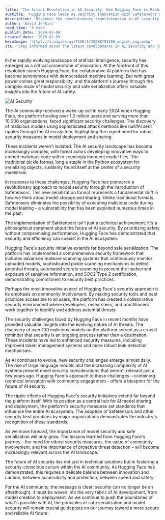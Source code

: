```yaml
---
title: 'The Silent Revolution in AI Security: How Hugging Face is Reshaping Model Safety'
subtitle: 'Hugging Face leads AI security innovation with Safetensors and community-driven protection'
description: 'Discover the revolutionary transformation in AI security led by Hugging Face through the introduction of Safetensors and comprehensive security measures. Explore how the platform's innovative approach to model safety, community engagement, and threat detection is setting new standards for the entire AI ecosystem.'
author: 'David Jenkins'
read_time: '8 mins'
publish_date: '2024-02-09'
created_date: '2025-02-09'
heroImage: 'https://i.magick.ai/PIXE/1739088791200_magick_img.webp'
cta: 'Stay informed about the latest developments in AI security and join our growing community of tech innovators. Follow us on LinkedIn for exclusive insights and updates on how we're shaping the future of secure AI development.'
---
```


In the rapidly evolving landscape of artificial intelligence, security has emerged as a critical cornerstone of innovation. At the forefront of this revolution stands Hugging Face, the collaborative AI platform that has become synonymous with democratized machine learning. But with great power comes great responsibility, and the platform's journey through the complex maze of model security and safe serialization offers valuable insights into the future of AI safety.

![AI Security](https://i.magick.ai/PIXE/1739088791204_magick_img.webp)

The AI community received a wake-up call in early 2024 when Hugging Face, the platform hosting over 1.2 million users and serving more than 10,000 organizations, faced significant security challenges. The discovery of malicious models using sophisticated attack methods like nullifAI sent ripples through the AI ecosystem, highlighting the urgent need for robust security measures in model deployment and sharing.

These incidents weren't isolated. The AI security landscape has become increasingly complex, with threat actors developing innovative ways to embed malicious code within seemingly innocent model files. The traditional pickle format, long a staple in the Python ecosystem for serializing objects, suddenly found itself at the center of a security maelstrom.

In response to these challenges, Hugging Face has pioneered a revolutionary approach to model security through the introduction of Safetensors. This new serialization format represents a fundamental shift in how we think about model storage and sharing. Unlike traditional formats, Safetensors eliminates the possibility of executing malicious code during model loading – a vulnerability that has been exploited numerous times in the past.

The implementation of Safetensors isn't just a technical achievement; it's a philosophical statement about the future of AI security. By prioritizing safety without compromising performance, Hugging Face has demonstrated that security and efficiency can coexist in the AI ecosystem.

Hugging Face's security initiative extends far beyond safe serialization. The platform has implemented a comprehensive security framework that includes advanced malware scanning systems that continuously monitor uploaded models, sophisticated pickle scanning mechanisms to detect potential threats, automated secrets scanning to prevent the inadvertent exposure of sensitive information, and SOC2 Type 2 certification, demonstrating commitment to security best practices.

Perhaps the most innovative aspect of Hugging Face's security approach is its emphasis on community involvement. By making security tools and best practices accessible to all users, the platform has created a collaborative security environment where developers, researchers, and practitioners work together to identify and address potential threats.

The security challenges faced by Hugging Face in recent months have provided valuable insights into the evolving nature of AI threats. The discovery of over 100 malicious models on the platform served as a crucial reminder that security is an ongoing process rather than a destination. These incidents have led to enhanced security measures, including improved token management systems and more robust leak detection mechanisms.

As AI continues to evolve, new security challenges emerge almost daily. The rise of large language models and the increasing complexity of AI systems present novel security considerations that weren't relevant just a few years ago. Hugging Face's approach to these challenges – combining technical innovation with community engagement – offers a blueprint for the future of AI security.

The ripple effects of Hugging Face's security initiatives extend far beyond the platform itself. With its position as a central hub for AI model sharing and deployment, the platform's security measures set standards that influence the entire AI ecosystem. The adoption of Safetensors and other security best practices by major organizations demonstrates the industry's recognition of these standards.

As we move forward, the importance of model security and safe serialization will only grow. The lessons learned from Hugging Face's journey – the need for robust security measures, the value of community involvement, and the importance of proactive threat detection – will become increasingly relevant across the AI landscape.

The future of AI security lies not just in technical solutions but in fostering a security-conscious culture within the AI community. As Hugging Face has demonstrated, this requires a delicate balance between innovation and caution, between accessibility and protection, between speed and safety.

For the AI community, the message is clear: security can no longer be an afterthought. It must be woven into the very fabric of AI development, from model creation to deployment. As we continue to push the boundaries of what's possible with AI, the principles of safe serialization and model security will remain crucial guideposts on our journey toward a more secure and reliable AI future.
